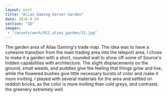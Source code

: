 ```yaml
---
layout: post
title: "Alias Gaming Server Garden"
date: 2016-8-24
section: "3D"
images:
 - "/assets/work/012_alias_garden/12.jpg"
---
```


The garden area of Alias Gaming's trade map. The idea was to have a cohesive transition from the main trading area into the teleport area. I chose to make it a garden with
a short, rounded wall to show off some of Source's hidden capabilities with architecture. The slight displacements on the ground, small weeds, and puddles give the feeling that
things grow and live, while the flowered bushes give little necessary bursts of color and make it more inviting. I played with several materials for the area and settled on reddish
bricks, as the color is more inviting than cold greys, and contrasts the greenery extremely well.
